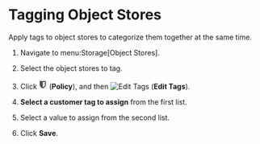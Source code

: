 # Tagging Object Stores

Apply tags to object stores to categorize them together at the same
time.

1.  Navigate to menu:Storage\[Object Stores\].

2.  Select the object stores to tag.

3.  Click ![Policy](/images/1941.png) (**Policy**), and then ![Edit
    Tags](/images/2158.png) (**Edit Tags**).

4.  **Select a customer tag to assign** from the first list.

5.  Select a value to assign from the second list.

6.  Click **Save**.
